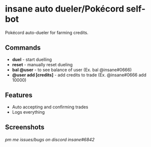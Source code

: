 # insane auto dueler/Pokécord self-bot

Pokécord auto-dueler for farming credits.

## Commands

- **duel** - start duelling
- **reset** - manually reset dueling
- **bal @user** - to see balance of user (Ex. bal @insane#0666)
- **@user add [credits]** - add credits to trade (Ex. @insane#0666 add 10000) 

## Features

- Auto accepting and confirming trades
- Logs everything

## Screenshots

###### pm me issues/bugs on discord insane#6842
